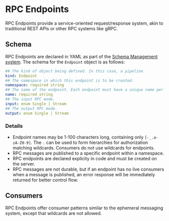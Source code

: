 RPC Endpoints
=============
RPC Endpoints provide a service-oriented request/response system, akin to traditional REST APIs or other RPC systems like gRPC.

## Schema
RPC Endpoints are declared in YAML as part of the [Schema Management system](./schema.md). The schema for the `Endpoint` object is as follows:

```yaml
## The kind of object being defined. In this case, a pipeline.
kind: Endpoint
## The namespace in which this endpoint is to be created.
namespace: required string
## The name of the endpoint. Each endpoint must have a unique name per namespace.
name: required string
## The input RPC mode.
input: enum Single | Stream
## The output RPC mode.
output: enum Single | Stream
```

### Details
- Endpoint names may be 1-100 characters long, containing only `[-_.a-zA-Z0-9]`. The `.` can be used to form hierarchies for authorization matching wildcards. Consumers do not use wildcards for endpoints.
- RPC messages are published to a specific endpoint within a namespace.
- RPC endpoints are declared explicity in code and must be created on the server.
- RPC messages are not durable, but if an endpoint has no live consumers when a message is published, an error response will be immediately returned for better control flow.

## Consumers
RPC Endpoints offer consumer patterns similar to the ephemeral messaging system, except that wildcards are not allowed.
